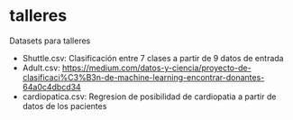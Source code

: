 # talleres
Datasets para talleres

- Shuttle.csv: Clasificación entre 7 clases a partir de 9 datos de entrada
- Adult.csv: https://medium.com/datos-y-ciencia/proyecto-de-clasificaci%C3%B3n-de-machine-learning-encontrar-donantes-64a0c4dbcd34
- cardiopatica.csv: Regresion de posibilidad de cardiopatia a partir de datos de los pacientes

